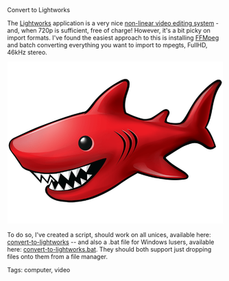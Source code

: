 Convert to Lightworks

The [Lightworks](https://www.lwks.com/) application is a very nice [non-linear video editing system](https://en.wikipedia.org/wiki/Non-linear_editing_system) -
and, when 720p is sufficient, free of charge! However, it's a bit picky on import
formats. I've found the easiest approach to this is installing [FFMpeg](https://ffmmpeg.org/download.html)
and batch converting everything you want to import to mpegts, FullHD, 46kHz stereo.

![Lightworks red shark](media/lightworks-redshark.png)

To do so, I've created a script, should work on all unices, available here: [convert-to-lightworks](http://convert-to-lightworks.dalsgaard.net/) 
-- and also a .bat file for Windows lusers, available here: [convert-to-lightworks.bat](http://convert-to-lightworks-bat.dalsgaard.net/).
They should both support just dropping files onto them from a file manager.

Tags: computer, video
